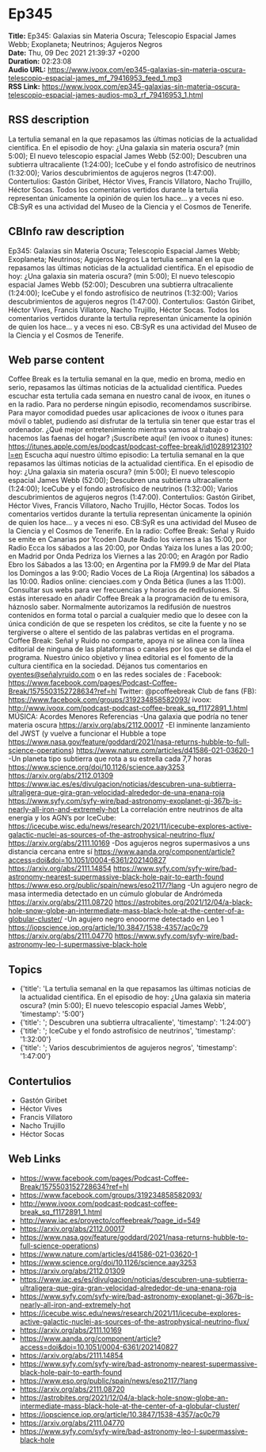 # Ep345  
**Title:** Ep345: Galaxias sin Materia Oscura; Telescopio Espacial James Webb; Exoplaneta; Neutrinos; Agujeros Negros  
**Date:** Thu, 09 Dec 2021 21:39:37 +0200  
**Duration:** 02:23:08  
**Audio URL:** https://www.ivoox.com/ep345-galaxias-sin-materia-oscura-telescopio-espacial-james_mf_79416953_feed_1.mp3  
**RSS Link:** https://www.ivoox.com/ep345-galaxias-sin-materia-oscura-telescopio-espacial-james-audios-mp3_rf_79416953_1.html  

## RSS description
La tertulia semanal en la que repasamos las últimas noticias de la actualidad científica. En el episodio de hoy: ¿Una galaxia sin materia oscura? (min 5:00); El nuevo telescopio espacial James Webb (52:00); Descubren una subtierra ultracaliente (1:24:00); IceCube y el fondo astrofísico de neutrinos (1:32:00); Varios descubrimientos de agujeros negros (1:47:00). Contertulios: Gastón Giribet, Héctor Vives, Francis Villatoro, Nacho Trujillo, Héctor Socas. Todos los comentarios vertidos durante la tertulia representan únicamente la opinión de quien los hace... y a veces ni eso. CB:SyR es una actividad del Museo de la Ciencia y el Cosmos de Tenerife.

## CBInfo raw description
Ep345: Galaxias sin Materia Oscura; Telescopio Espacial James Webb; Exoplaneta; Neutrinos; Agujeros Negros
La tertulia semanal en la que repasamos las últimas noticias de la actualidad científica. En el episodio de hoy: ¿Una galaxia sin materia oscura? (min 5:00); El nuevo telescopio espacial James Webb (52:00); Descubren una subtierra ultracaliente (1:24:00); IceCube y el fondo astrofísico de neutrinos (1:32:00); Varios descubrimientos de agujeros negros (1:47:00). Contertulios: Gastón Giribet, Héctor Vives, Francis Villatoro, Nacho Trujillo, Héctor Socas. Todos los comentarios vertidos durante la tertulia representan únicamente la opinión de quien los hace... y a veces ni eso. CB:SyR es una actividad del Museo de la Ciencia y el Cosmos de Tenerife.


## Web parse content
Coffee Break es la tertulia semanal en la que, medio en broma, medio en serio, repasamos las últimas noticias de la actualidad científica. Puedes escuchar esta tertulia cada semana en nuestro canal de ivoox, en itunes o en la radio. Para no perderse ningún episodio, recomendamos suscribirse. Para mayor comodidad puedes usar aplicaciones de ivoox o itunes para móvil o tablet, pudiendo así disfrutar de la tertulia sin tener que estar tras el ordenador. ¿Qué mejor entretenimiento mientras vamos al trabajo o hacemos las faenas del hogar? ¡Suscríbete aquí! (en ivoox o itunes) itunes: https://itunes.apple.com/es/podcast/podcast-coffee-break/id1028912310?l=en Escucha aquí nuestro último episodio: La tertulia semanal en la que repasamos las últimas noticias de la actualidad científica. En el episodio de hoy: ¿Una galaxia sin materia oscura? (min 5:00); El nuevo telescopio espacial James Webb (52:00); Descubren una subtierra ultracaliente (1:24:00); IceCube y el fondo astrofísico de neutrinos (1:32:00); Varios descubrimientos de agujeros negros (1:47:00). Contertulios: Gastón Giribet, Héctor Vives, Francis Villatoro, Nacho Trujillo, Héctor Socas. Todos los comentarios vertidos durante la tertulia representan únicamente la opinión de quien los hace… y a veces ni eso. CB:SyR es una actividad del Museo de la Ciencia y el Cosmos de Tenerife. En la radio: Coffee Break: Señal y Ruido se emite en Canarias por Ycoden Daute Radio los viernes a las 15:00, por Radio Ecca los sábados a las 20:00, por Ondas Yaiza los lunes a las 20:00; en Madrid por Onda Pedriza los Viernes a las 20:00; en Aragón por Radio Ebro los Sábados a las 13:00; en Argentina por la FM99.9 de Mar del Plata los Domingos a las 9:00; Radio Voces de La Rioja (Argentina) los sábados a las 10:00. Radios online: cienciaes.com y Onda Bética (lunes a las 11:00). Consultar sus webs para ver frecuencias y horarios de redifusiones. Si estás interesado en añadir Coffee Break a la programación de tu emisora, háznoslo saber. Normalmente autorizamos la redifusión de nuestros contenidos en forma total o parcial a cualquier medio que lo desee con la única condición de que se respeten los créditos, se cite la fuente y no se tergiverse o altere el sentido de las palabras vertidas en el programa. Coffee Break: Señal y Ruido no comparte, apoya ni se alinea con la línea editorial de ninguna de las plataformas o canales por los que se difunda el programa. Nuestro único objetivo y línea editorial es el fomento de la cultura científica en la sociedad. Déjanos tus comentarios en oyentes@señalyruido.com o en las redes sociales de : Facebook: https://www.facebook.com/pages/Podcast-Coffee-Break/1575503152728634?ref=hl Twitter: @pcoffeebreak Club de fans (FB): https://www.facebook.com/groups/319234858582093/ ivoox: http://www.ivoox.com/podcast-podcast-coffee-break_sq_f1172891_1.html MÚSICA: Acordes Menores Referencias -Una galaxia que podría no tener materia oscura https://arxiv.org/abs/2112.00017 -El inminente lanzamiento del JWST (y vuelve a funcionar el Hubble a tope https://www.nasa.gov/feature/goddard/2021/nasa-returns-hubble-to-full-science-operations) https://www.nature.com/articles/d41586-021-03620-1 -Un planeta tipo subtierra que rota a su estrella cada 7,7 horas https://www.science.org/doi/10.1126/science.aay3253 https://arxiv.org/abs/2112.01309 https://www.iac.es/es/divulgacion/noticias/descubren-una-subtierra-ultraligera-que-gira-gran-velocidad-alrededor-de-una-enana-roja https://www.syfy.com/syfy-wire/bad-astronomy-exoplanet-gj-367b-is-nearly-all-iron-and-extremely-hot La correlación entre neutrinos de alta energía y los AGN’s por IceCube: https://icecube.wisc.edu/news/research/2021/11/icecube-explores-active-galactic-nuclei-as-sources-of-the-astrophysical-neutrino-flux/ https://arxiv.org/abs/2111.10169 -Dos agujeros negros supermasivos a uns distancia cercana entre sí https://www.aanda.org/component/article?access=doi&doi=10.1051/0004-6361/202140827 https://arxiv.org/abs/2111.14854 https://www.syfy.com/syfy-wire/bad-astronomy-nearest-supermassive-black-hole-pair-to-earth-found https://www.eso.org/public/spain/news/eso2117/?lang -Un agujero negro de masa intermedia detectado en un cúmulo globular de Andrómeda https://arxiv.org/abs/2111.08720 https://astrobites.org/2021/12/04/a-black-hole-snow-globe-an-intermediate-mass-black-hole-at-the-center-of-a-globular-cluster/ -Un agujero negro enooorme detectado en Leo 1 https://iopscience.iop.org/article/10.3847/1538-4357/ac0c79 https://arxiv.org/abs/2111.04770 https://www.syfy.com/syfy-wire/bad-astronomy-leo-I-supermassive-black-hole

## Topics
- {'title': 'La tertulia semanal en la que repasamos las últimas noticias de la actualidad científica. En el episodio de hoy: ¿Una galaxia sin materia oscura? (min 5:00); El nuevo telescopio espacial James Webb', 'timestamp': '5:00'}
- {'title': '; Descubren una subtierra ultracaliente', 'timestamp': '1:24:00'}
- {'title': '; IceCube y el fondo astrofísico de neutrinos', 'timestamp': '1:32:00'}
- {'title': '; Varios descubrimientos de agujeros negros', 'timestamp': '1:47:00'}
## Contertulios
- Gastón Giribet
- Héctor Vives
- Francis Villatoro
- Nacho Trujillo
- Héctor Socas
## Web Links
- https://www.facebook.com/pages/Podcast-Coffee-Break/1575503152728634?ref=hl
- https://www.facebook.com/groups/319234858582093/
- http://www.ivoox.com/podcast-podcast-coffee-break_sq_f1172891_1.html
- http://www.iac.es/proyecto/coffeebreak/?page_id=549
- https://arxiv.org/abs/2112.00017
- https://www.nasa.gov/feature/goddard/2021/nasa-returns-hubble-to-full-science-operations)
- https://www.nature.com/articles/d41586-021-03620-1
- https://www.science.org/doi/10.1126/science.aay3253
- https://arxiv.org/abs/2112.01309
- https://www.iac.es/es/divulgacion/noticias/descubren-una-subtierra-ultraligera-que-gira-gran-velocidad-alrededor-de-una-enana-roja
- https://www.syfy.com/syfy-wire/bad-astronomy-exoplanet-gj-367b-is-nearly-all-iron-and-extremely-hot
- https://icecube.wisc.edu/news/research/2021/11/icecube-explores-active-galactic-nuclei-as-sources-of-the-astrophysical-neutrino-flux/
- https://arxiv.org/abs/2111.10169
- https://www.aanda.org/component/article?access=doi&doi=10.1051/0004-6361/202140827
- https://arxiv.org/abs/2111.14854
- https://www.syfy.com/syfy-wire/bad-astronomy-nearest-supermassive-black-hole-pair-to-earth-found
- https://www.eso.org/public/spain/news/eso2117/?lang
- https://arxiv.org/abs/2111.08720
- https://astrobites.org/2021/12/04/a-black-hole-snow-globe-an-intermediate-mass-black-hole-at-the-center-of-a-globular-cluster/
- https://iopscience.iop.org/article/10.3847/1538-4357/ac0c79
- https://arxiv.org/abs/2111.04770
- https://www.syfy.com/syfy-wire/bad-astronomy-leo-I-supermassive-black-hole